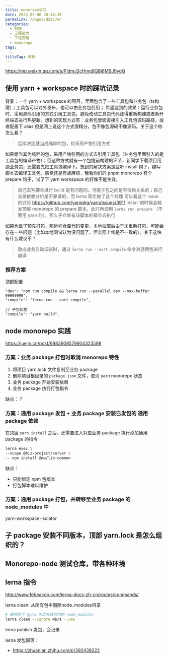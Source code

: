 ```yaml
---
title: monorepo学习
date: 2022-05-06 20:40:35
permalink: /pages/d2e57e/
categories: 
  - 前端
  - 工程能力
  - 工程管理
  - monorepo
tags: 
  - 
titleTag: 草稿
---
```

https://mp.weixin.qq.com/s/PIdmJ2cHmq9QBj6MBJ9ygQ



## 使用 yarn + workspace 时的踩坑记录

背景：一个 yarn + workspace 的项目，里面包含了一些工具包和业务包（ts构建）；工具包可以对外发布，也可以由业务包引用；
希望达到的效果：运行业务包时，采用源码引用的方式引用工具包，避免改动工具包代码还得重新构建或者新开终端去进行热更新。想到的实现方式有：业务包里面直接引入工具包源码路径，或者配置下 alias 
但是网上说这个方式很精分，包不像包源码不像源码。关于这个你怎么看？
> 后续决定就当成纯粹的包，仅采用产物引用方式

如果想当其为纯粹的包，采用产物引用的方式去引用工具包（业务包里面引入的是工具包的编译产物）；但这种方式就有一个包提前构建的环节，新同学下载项目用跑业务包，还需要先把工具包编译下。想到的解决方案是监听 install 钩子，编写脚本去编译工具包。感觉还是有点麻烦，我看你们的 pnpm monorepo 有个 prepare 钩子，试了下 yarn workspace 的好像不能生效。
> 自己去写脚本进行 build 是有问题的。可能子包之间是有依赖关系的；自己去做依赖分析是不靠谱的，而 lerna 帮忙做了这个处理
> 可以看这个 issue 的讨论 https://github.com/yarnpkg/yarn/issues/3911
> install 的时候会触发顶层 monorepo 的 prepare 脚本，此时再调用 `lerna run prepare` （不要用 yarn 的），那么子仓库有该脚本的都会去执行

如果也做了预先打包，那远程仓库代码变更，本地拉取后由于未重新打包，可能会存在一些问题（比如本地测试认为没问题了，但实际上线是不一致的）。关于这块有什么建议不？
> 改成业务启动调试时，通过 `lerna run --sort compile` 命令对通用包进行编译

### 推荐方案
顶部配置
```
"dev": "npm run compile && lerna run --parallel dev --max-buffer 99999999",
"compile": "lerna run --sort compile",

// 子包配置 
"compile": "yarn build",
```

## node monorepo 实践

https://juejin.cn/post/6983908579904323598


### 方案：业务 package 打包时取消 monorepo 特性

1. 将项目 yarn.lock 文件复制至业务 package
2. 删除项目根目录的 `package.json` 文件，取消 yarn monorepo 状态
3. 业务 package 开始安装依赖
4. 业务 package 执行打包指令

缺点：？


### 方案：通用 package 发包 + 业务 package 安装已发包的 通用 package 依赖

在顶层 `yarn install` 之后，还需要进入对应业务 package 执行添加通用 package 的指令

```sh
lerna exec \
--scope @biz-project/server \
-- npm install @me/lib-common
```


缺点：
- 只能绑定 npm 包版本
- 打包脚本难以维护

### 方案：通用 package 打包，并转移至业务 package 的 node_modules 中

yarn-workspace-isolator

## 子 package 安装不同版本，顶部 yarn.lock 是怎么组织的？

## Monorepo-node 测试仓库，带各种环境

## lerna 指令

http://www.febeacon.com/lerna-docs-zh-cn/routes/commands/

lerna clean:	从所有包中删除node_modules目录

```sh
# 删除除了 @p/a 包之外其他包的 node_modules
lerna clean --ignore @p/a --yes
```

lerna publish 发包，会记录

lerna 发包原理：
- https://zhuanlan.zhihu.com/p/392438222